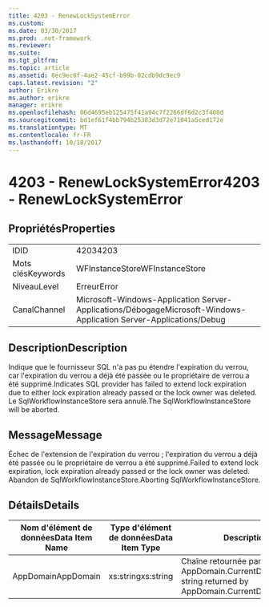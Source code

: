 ```yaml
---
title: 4203 - RenewLockSystemError
ms.custom: 
ms.date: 03/30/2017
ms.prod: .net-framework
ms.reviewer: 
ms.suite: 
ms.tgt_pltfrm: 
ms.topic: article
ms.assetid: 6ec9ec6f-4ae2-45cf-b99b-02cdb9dc9ec9
caps.latest.revision: "2"
author: Erikre
ms.author: erikre
manager: erikre
ms.openlocfilehash: 06d4695eb125475f41a94c7f2266df6d2c3f400d
ms.sourcegitcommit: bd1ef61f4bb794b25383d3d72e71041a5ced172e
ms.translationtype: MT
ms.contentlocale: fr-FR
ms.lasthandoff: 10/18/2017
---
```

# <a name="4203---renewlocksystemerror"></a><span data-ttu-id="ec392-102">4203 - RenewLockSystemError</span><span class="sxs-lookup"><span data-stu-id="ec392-102">4203 - RenewLockSystemError</span></span>
## <a name="properties"></a><span data-ttu-id="ec392-103">Propriétés</span><span class="sxs-lookup"><span data-stu-id="ec392-103">Properties</span></span>  
  
|||  
|-|-|  
|<span data-ttu-id="ec392-104">ID</span><span class="sxs-lookup"><span data-stu-id="ec392-104">ID</span></span>|<span data-ttu-id="ec392-105">4203</span><span class="sxs-lookup"><span data-stu-id="ec392-105">4203</span></span>|  
|<span data-ttu-id="ec392-106">Mots clés</span><span class="sxs-lookup"><span data-stu-id="ec392-106">Keywords</span></span>|<span data-ttu-id="ec392-107">WFInstanceStore</span><span class="sxs-lookup"><span data-stu-id="ec392-107">WFInstanceStore</span></span>|  
|<span data-ttu-id="ec392-108">Niveau</span><span class="sxs-lookup"><span data-stu-id="ec392-108">Level</span></span>|<span data-ttu-id="ec392-109">Erreur</span><span class="sxs-lookup"><span data-stu-id="ec392-109">Error</span></span>|  
|<span data-ttu-id="ec392-110">Canal</span><span class="sxs-lookup"><span data-stu-id="ec392-110">Channel</span></span>|<span data-ttu-id="ec392-111">Microsoft-Windows-Application Server-Applications/Débogage</span><span class="sxs-lookup"><span data-stu-id="ec392-111">Microsoft-Windows-Application Server-Applications/Debug</span></span>|  
  
## <a name="description"></a><span data-ttu-id="ec392-112">Description</span><span class="sxs-lookup"><span data-stu-id="ec392-112">Description</span></span>  
 <span data-ttu-id="ec392-113">Indique que le fournisseur SQL n'a pas pu étendre l'expiration du verrou, car l'expiration du verrou a déjà été passée ou le propriétaire de verrou a été supprimé.</span><span class="sxs-lookup"><span data-stu-id="ec392-113">Indicates SQL provider has failed to extend lock expiration due to either lock expiration already passed or the lock owner was deleted.</span></span> <span data-ttu-id="ec392-114">Le SqlWorkflowInstanceStore sera annulé.</span><span class="sxs-lookup"><span data-stu-id="ec392-114">The SqlWorkflowInstanceStore will be aborted.</span></span>  
  
## <a name="message"></a><span data-ttu-id="ec392-115">Message</span><span class="sxs-lookup"><span data-stu-id="ec392-115">Message</span></span>  
 <span data-ttu-id="ec392-116">Échec de l'extension de l'expiration du verrou ; l'expiration du verrou a déjà été passée ou le propriétaire de verrou a été supprimé.</span><span class="sxs-lookup"><span data-stu-id="ec392-116">Failed to extend lock expiration, lock expiration already passed or the lock owner was deleted.</span></span> <span data-ttu-id="ec392-117">Abandon de SqlWorkflowInstanceStore.</span><span class="sxs-lookup"><span data-stu-id="ec392-117">Aborting SqlWorkflowInstanceStore.</span></span>  
  
## <a name="details"></a><span data-ttu-id="ec392-118">Détails</span><span class="sxs-lookup"><span data-stu-id="ec392-118">Details</span></span>  
  
|<span data-ttu-id="ec392-119">Nom d'élément de données</span><span class="sxs-lookup"><span data-stu-id="ec392-119">Data Item Name</span></span>|<span data-ttu-id="ec392-120">Type d'élément de données</span><span class="sxs-lookup"><span data-stu-id="ec392-120">Data Item Type</span></span>|<span data-ttu-id="ec392-121">Description</span><span class="sxs-lookup"><span data-stu-id="ec392-121">Description</span></span>|  
|--------------------|--------------------|-----------------|  
|<span data-ttu-id="ec392-122">AppDomain</span><span class="sxs-lookup"><span data-stu-id="ec392-122">AppDomain</span></span>|<span data-ttu-id="ec392-123">xs:string</span><span class="sxs-lookup"><span data-stu-id="ec392-123">xs:string</span></span>|<span data-ttu-id="ec392-124">Chaîne retournée par AppDomain.CurrentDomain.FriendlyName.</span><span class="sxs-lookup"><span data-stu-id="ec392-124">The string returned by AppDomain.CurrentDomain.FriendlyName.</span></span>|
